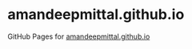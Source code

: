 # amandeepmittal.github.io

GitHub Pages for [amandeepmittal.github.io](www.amandeepmittal.github.io)
